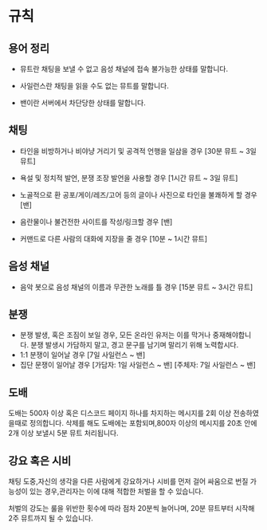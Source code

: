 # 규칙

## 용어 정리

- 뮤트란 채팅을 보낼 수 없고 음성 채널에 접속 불가능한 상태를 말합니다.

- 사일런스란 채팅을 읽을 수도 없는 뮤트를 말합니다. 

- 밴이란 서버에서 차단당한 상태를 말합니다.  

## 채팅
- 타인을 비방하거나 비야냥 거리기 및 공격적 언행을 일삼을 경우 [30분 뮤트 ~ 3일 뮤트] 

- 욕설 및 정치적 발언, 분쟁 조장 발언을 사용할 경우 [1시간 뮤트 ~ 3일 뮤트] 

- 노골적으로 환 공포/게이/레즈/고어 등의 글이나 사진으로 타인을 불쾌하게 할 경우 [밴] 

- 음란물이나 불건전한 사이트를 작성/링크할 경우 [밴] 

- 커맨드로 다른 사람의 대화에 지장을 줄 경우 [10분 ~ 1시간 뮤트]  

## 음성 채널 

- 음악 봇으로 음성 채널의 이름과 무관한 노래를 틀 경우 [15분 뮤트 ~ 3시간 뮤트]  
## 분쟁

- 분쟁 발생, 혹은 조짐이 보일 경우, 모든 온라인 유저는 이를 막거나 중재해야합니다. 분쟁 발생시 가담하지 말고, 경고 문구를 남기며 말리기 위해 노력합시다. 
- 1:1 분쟁이 일어날 경우 [7일 사일런스 ~ 밴] 
- 집단 문쟁이 일어날 경우 [가담자: 1일 사일런스 ~ 밴] [주체자: 7일 사일런스 ~ 밴]

## 도배

도배는 500자 이상 혹은 디스코드 페이지 하나를 차지하는 메시지를 2회 이상 전송하였을때로 정의합니다. 삭제를 해도 도배에는 포함되며,800자 이상의 메시지를 20초 안에 2개 이상 보낼시 5분 뮤트 처리됩니다.

## 강요 혹은 시비
채팅 도중,자신의 생각을 다른 사람에게 강요하거나 시비를 먼저 걸어 싸움으로 번질 가능성이 있는 경우,관리자는 이에 대해 적합한 처벌을 할 수 있습니다. 

 처벌의 강도는 룰을 위반한 횟수에 따라 점차 20분씩 늘어나며, 20분 뮤트부터 시작해 2주 뮤트까지 될 수 있습니다.


